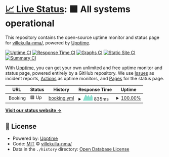 # [📈 Live Status](https://villekulla-nma/.github.io/booking): <!--live status--> **🟩 All systems operational**

This repository contains the open-source uptime monitor and status page for [villekulla-nma/](https://villekulla-nma/.github.io/booking), powered by [Upptime](https://github.com/upptime/upptime).

[![Uptime CI](https://github.com/villekulla-nma//booking/workflows/Uptime%20CI/badge.svg)](https://github.com/villekulla-nma//booking/actions?query=workflow%3A%22Uptime+CI%22)
[![Response Time CI](https://github.com/villekulla-nma//booking/workflows/Response%20Time%20CI/badge.svg)](https://github.com/villekulla-nma//booking/actions?query=workflow%3A%22Response+Time+CI%22)
[![Graphs CI](https://github.com/villekulla-nma//booking/workflows/Graphs%20CI/badge.svg)](https://github.com/villekulla-nma//booking/actions?query=workflow%3A%22Graphs+CI%22)
[![Static Site CI](https://github.com/villekulla-nma//booking/workflows/Static%20Site%20CI/badge.svg)](https://github.com/villekulla-nma//booking/actions?query=workflow%3A%22Static+Site+CI%22)
[![Summary CI](https://github.com/villekulla-nma//booking/workflows/Summary%20CI/badge.svg)](https://github.com/villekulla-nma//booking/actions?query=workflow%3A%22Summary+CI%22)

With [Upptime](https://upptime.js.org), you can get your own unlimited and free uptime monitor and status page, powered entirely by a GitHub repository. We use [Issues](https://github.com/villekulla-nma//booking/issues) as incident reports, [Actions](https://github.com/villekulla-nma//booking/actions) as uptime monitors, and [Pages](https://villekulla-nma/.github.io/booking) for the status page.

<!--start: status pages-->
<!-- This summary is generated by Upptime (https://github.com/upptime/upptime) -->
<!-- Do not edit this manually, your changes will be overwritten -->
<!-- prettier-ignore -->
| URL | Status | History | Response Time | Uptime |
| --- | ------ | ------- | ------------- | ------ |
| <img alt="" src="https://icons.duckduckgo.com/ip3/null.ico" height="13"> Booking | 🟩 Up | [booking.yml](https://github.com/villekulla-nma/monitor-booking/commits/HEAD/history/booking.yml) | <details><summary><img alt="Response time graph" src="./graphs/booking/response-time-week.png" height="20"> 835ms</summary><br><a href="https://villekulla-nma.github.io/monitor-booking/history/booking"><img alt="Response time 833" src="https://img.shields.io/endpoint?url=https%3A%2F%2Fraw.githubusercontent.com%2Fvillekulla-nma%2Fmonitor-booking%2FHEAD%2Fapi%2Fbooking%2Fresponse-time.json"></a><br><a href="https://villekulla-nma.github.io/monitor-booking/history/booking"><img alt="24-hour response time 681" src="https://img.shields.io/endpoint?url=https%3A%2F%2Fraw.githubusercontent.com%2Fvillekulla-nma%2Fmonitor-booking%2FHEAD%2Fapi%2Fbooking%2Fresponse-time-day.json"></a><br><a href="https://villekulla-nma.github.io/monitor-booking/history/booking"><img alt="7-day response time 835" src="https://img.shields.io/endpoint?url=https%3A%2F%2Fraw.githubusercontent.com%2Fvillekulla-nma%2Fmonitor-booking%2FHEAD%2Fapi%2Fbooking%2Fresponse-time-week.json"></a><br><a href="https://villekulla-nma.github.io/monitor-booking/history/booking"><img alt="30-day response time 909" src="https://img.shields.io/endpoint?url=https%3A%2F%2Fraw.githubusercontent.com%2Fvillekulla-nma%2Fmonitor-booking%2FHEAD%2Fapi%2Fbooking%2Fresponse-time-month.json"></a><br><a href="https://villekulla-nma.github.io/monitor-booking/history/booking"><img alt="1-year response time 826" src="https://img.shields.io/endpoint?url=https%3A%2F%2Fraw.githubusercontent.com%2Fvillekulla-nma%2Fmonitor-booking%2FHEAD%2Fapi%2Fbooking%2Fresponse-time-year.json"></a></details> | <details><summary><a href="https://villekulla-nma.github.io/monitor-booking/history/booking">100.00%</a></summary><a href="https://villekulla-nma.github.io/monitor-booking/history/booking"><img alt="All-time uptime 98.80%" src="https://img.shields.io/endpoint?url=https%3A%2F%2Fraw.githubusercontent.com%2Fvillekulla-nma%2Fmonitor-booking%2FHEAD%2Fapi%2Fbooking%2Fuptime.json"></a><br><a href="https://villekulla-nma.github.io/monitor-booking/history/booking"><img alt="24-hour uptime 100.00%" src="https://img.shields.io/endpoint?url=https%3A%2F%2Fraw.githubusercontent.com%2Fvillekulla-nma%2Fmonitor-booking%2FHEAD%2Fapi%2Fbooking%2Fuptime-day.json"></a><br><a href="https://villekulla-nma.github.io/monitor-booking/history/booking"><img alt="7-day uptime 100.00%" src="https://img.shields.io/endpoint?url=https%3A%2F%2Fraw.githubusercontent.com%2Fvillekulla-nma%2Fmonitor-booking%2FHEAD%2Fapi%2Fbooking%2Fuptime-week.json"></a><br><a href="https://villekulla-nma.github.io/monitor-booking/history/booking"><img alt="30-day uptime 99.86%" src="https://img.shields.io/endpoint?url=https%3A%2F%2Fraw.githubusercontent.com%2Fvillekulla-nma%2Fmonitor-booking%2FHEAD%2Fapi%2Fbooking%2Fuptime-month.json"></a><br><a href="https://villekulla-nma.github.io/monitor-booking/history/booking"><img alt="1-year uptime 98.45%" src="https://img.shields.io/endpoint?url=https%3A%2F%2Fraw.githubusercontent.com%2Fvillekulla-nma%2Fmonitor-booking%2FHEAD%2Fapi%2Fbooking%2Fuptime-year.json"></a></details>

<!--end: status pages-->

[**Visit our status website →**](https://villekulla-nma/.github.io/booking)

## 📄 License

- Powered by: [Upptime](https://github.com/upptime/upptime)
- Code: [MIT](./LICENSE) © [villekulla-nma/](https://villekulla-nma/.github.io/booking)
- Data in the `./history` directory: [Open Database License](https://opendatacommons.org/licenses/odbl/1-0/)
